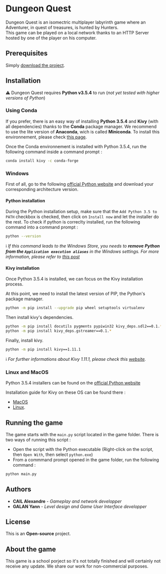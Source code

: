 # Dungeon Quest
Dungeon Quest is an isomectric multiplayer labyrinth game where an Adventurer, in quest of treasures, is hunted by Hunters.  
This game can be played on a local network thanks to an HTTP Server hosted by one of the player on his computer. 

## Prerequisites

Simply [download the project](https://github.com/Je5ter/Dungeon-Quest/archive/master.zip).

## Installation

:warning: Dungeon Quest requires **Python v3.5.4** to run (*not yet tested with higher versions of Python*)  

### Using Conda

If you prefer, there is an easy way of installing **Python 3.5.4** and **Kivy** (with all dependencies) thanks to the **Conda** package manager. We recommend to use the lite version of **Anaconda**, wich is called **Miniconda**. To install this environnement, please check [this page](https://docs.conda.io/projects/conda/en/latest/user-guide/install/). 

Once the Conda environnement is installed with Python 3.5.4, run the following command inside a command prompt :
```sh
conda install kivy -c conda-forge
```

### Windows

First of all, go to the following [official Python website](https://www.python.org/downloads/release/python-354/) and download your corresponding architecture version.

#### Python installation
During the Python installation setup, make sure that the `Add Python 3.5 to PATH` checkbox is checked, then click on `Install now` and let the installer do the rest.
To check if python is correclty installed, run the following command into a command prompt :
```sh
python --version
```

ℹ *If this command leads to the Windows Store, you needs to **remove Python from the `Application execution aliases`** in the Windows settings. For more information, please refer to [this post](https://superuser.com/questions/1437590/typing-python-on-windows-10-version-1903-command-prompt-opens-microsoft-stor)*


#### Kivy installation
Once Python 3.5.4 is installed, we can focus on the Kivy installation process.

At this point, we need to install the latest version of PIP, the Python's package manager.
```sh
python -m pip install --upgrade pip wheel setuptools virtualenv
```

Then install kivy's dependencies.
```sh
python -m pip install docutils pygments pypiwin32 kivy_deps.sdl2==0.1.* kivy_deps.glew==0.1.*
python -m pip install kivy_deps.gstreamer==0.1.*
```

Finally, install kivy.
```sh
python -m pip install kivy==1.11.1
```

ℹ *For further informations about Kivy 1.11.1, please check this [website](https://kivy.org/doc/stable/gettingstarted/installation.html).*

### Linux and MacOS

Python 3.5.4 installers can be found on the [official Python website](https://www.python.org/downloads/release/python-354/)

Installation guide for Kivy on these OS can be found there : 
* [MacOS](https://kivy.org/doc/stable/installation/installation-osx.html)
* [Linux](https://kivy.org/doc/stable/installation/installation-linux.html).

## Running the game
The game starts with the `main.py` script located in the game folder. 
There is two ways of running this script : 
* Open the script with the Python executable (Right-click on the script, then `Open With`, then select `python.exe`)
* From a commmand prompt opened in the game folder, run the following command : 
```sh
python main.py
```

## Authors 

* **CAIL Alexandre** - _Gameplay and network developper_
* **GALAN Yann** - _Level design and Game User Interface developper_

## License

This is an **Open-source** project.

## About the game
This game is a school porject so it's not totally finished and will certainly not receive any update.
We share our work for non-commercial purposes.
